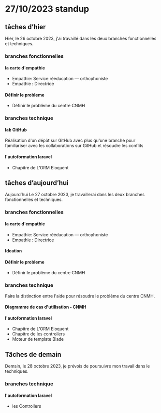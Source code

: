 # 27/10/2023 standup 
## tâches d’hier
Hier, le 26 octobre 2023, j'ai travaillé dans les deux branches fonctionnelles et techniques.

###  branches fonctionnelles 
#### la carte d'empathie
- Empathie: Service rééducation — orthophoniste
- Empathie : Directrice
#### Définir le probleme
- Définir le problème du centre CNMH

###  branches technique 
#### lab GitHub 
Réalisation d'un  dépôt   sur GitHub avec plus qu'une branche pour familiariser avec les collaborations sur GitHub et résoudre les conflits
#### l'autoformation laravel 
- Chapitre de L'ORM Eloquent 
 




## tâches d’aujourd’hui 
Aujourd’hui Le 27 octobre 2023, je travaillerai dans les deux branches fonctionnelles et techniques.
###  branches fonctionnelles 
#### la carte d'empathie
- Empathie: Service rééducation — orthophoniste
- Empathie : Directrice
#### Ideation
#### Définir le probleme
- Définir le problème du centre CNMH

###  branches technique 

Faire la distinction entre l'aide pour résoudre le problème du centre CNMH.
#### Diagramme de cas d'utilisation - CNMH

#### l'autoformation laravel 
- Chapitre de L'ORM Eloquent 
- Chapitre de les controllers 
 - Moteur de template Blade 





## Tâches de demain 
Demain, le 28 octobre 2023, je prévois de poursuivre mon travail dans le techniques.


###  branches technique 
#### l'autoformation laravel 
 - les Controllers 

   


